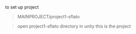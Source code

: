 to set up project<br>

> MAINPROJECT/project1-sflato <br>

> open project1-sflato directory in unity this is the project

